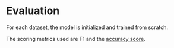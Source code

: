 # Evaluation

For each dataset, the model is initialized and trained from scratch.

The scoring metrics used are F1 and the [accuracy score](https://scikit-learn.org/stable/modules/generated/sklearn.metrics.accuracy_score.html).

